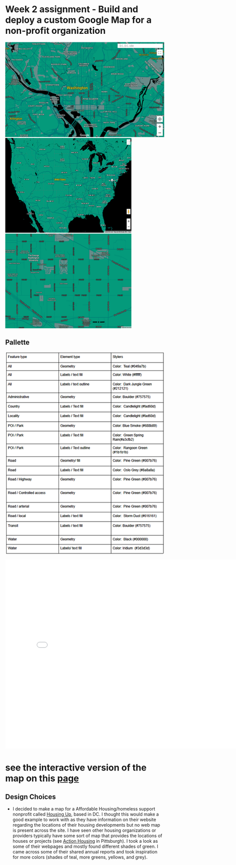 # Week 2 assignment - Build and deploy a custom Google Map for a non-profit organization

![Image of Map created for Housing Up Nonprofit](HousingUpDC_Map.png)
<img src="countryZoomHousingUp.png" alt="drawing" width="400" height=300/>
<img src="streetZoomHousingUp.png" alt="drawing" width="400" height=300/>

 
## Pallette 
![Table figure for pallette](HousingUpPalletteScS.png)


 <iframe width="800" height="600" frameborder="0" allowfullscreen src="google_map_style_housingup.html"></iframe> 
 
# see the interactive version of the map on this [page](google_map_style_housingup.html)

## Design Choices
- I decided to make a map for a Affordable Housing/homeless support nonprofit called [Housing Up](https://housingup.org/), based in DC. I thought this would make a good example to work with as they have information on their website regarding the locations of their housing developments but no web map is present across the site. I have seen other housing organizations or providers typically have some sort of map that provides the locations of houses or projects (see [Action Housing](https://actionhousing.org/find-housing/general-properties-listings/) in Pittsburgh). I took a look as some of their webpages and mostly found different shades of green. I came across some of their shared annual reports and took inspiration for more colors (shades of teal, more greens, yellows, and grey).  
